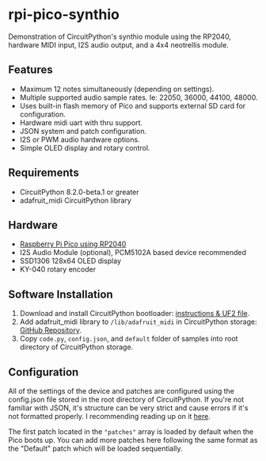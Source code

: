 # rpi-pico-synthio
Demonstration of CircuitPython's synthio module using the RP2040, hardware MIDI input, I2S audio output, and a 4x4 neotrellis module.

## Features

* Maximum 12 notes simultaneously (depending on settings).
* Multiple supported audio sample rates. Ie: 22050, 36000, 44100, 48000.
* Uses built-in flash memory of Pico and supports external SD card for configuration.
* Hardware midi uart with thru support.
* JSON system and patch configuration.
* I2S or PWM audio hardware options.
* Simple OLED display and rotary control.

## Requirements

* CircuitPython 8.2.0-beta.1 or greater
* adafruit_midi CircuitPython library

## Hardware

* [Raspberry Pi Pico using RP2040](https://www.raspberrypi.com/products/raspberry-pi-pico/)
* I2S Audio Module (optional), PCM5102A based device recommended
* SSD1306 128x64 OLED display
* KY-040 rotary encoder

## Software Installation

1. Download and install CircuitPython bootloader: [instructions & UF2 file](https://circuitpython.org/board/raspberry_pi_pico/).
2. Add adafruit_midi library to `/lib/adafruit_midi` in CircuitPython storage: [GitHub Repository](https://github.com/adafruit/Adafruit_CircuitPython_MIDI).
3. Copy `code.py`, `config.json`, and `default` folder of samples into root directory of CircuitPython storage.

## Configuration

All of the settings of the device and patches are configured using the config.json file stored in the root directory of CircuitPython. If you're not familiar with JSON, it's structure can be very strict and cause errors if it's not formatted properly. I recommending reading up on it [here](https://developer.mozilla.org/en-US/docs/Learn/JavaScript/Objects/JSON).

The first patch located in the `"patches"` array is loaded by default when the Pico boots up. You can add more patches here following the same format as the "Default" patch which will be loaded sequentially.
